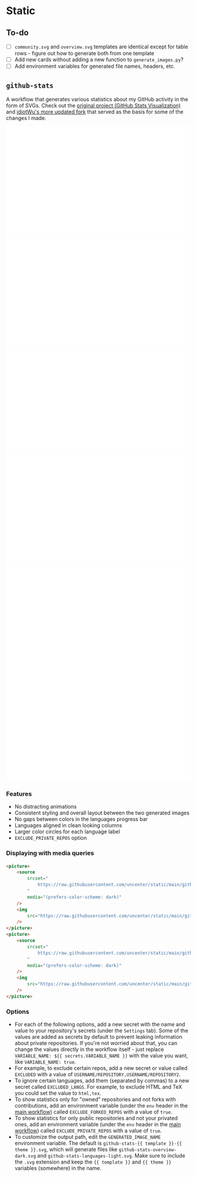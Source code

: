 # Static

## To-do

-   [ ] `community.svg` and `overview.svg` templates are identical except for table rows - figure out how to generate both from one template
-   [ ] Add new cards without adding a new function to `generate_images.py`?
-   [ ] Add environment variables for generated file names, headers, etc.

## `github-stats`

A workflow that generates various statistics about my GitHub activity in the form of SVGs. Check out the [original project (GitHub Stats Visualization)](https://github.com/jstrieb/github-stats) and [idiotWu's more updated fork](https://github.com/idiotWu/stats) that served as the basis for some of the changes I made.

![](https://raw.githubusercontent.com/uncenter/static/main/github-stats-overview-dark.svg)
![](https://raw.githubusercontent.com/uncenter/static/main/github-stats-languages-dark.svg)
![](https://raw.githubusercontent.com/uncenter/static/main/github-stats-community-dark.svg)
![](https://raw.githubusercontent.com/uncenter/static/main/github-stats-overview-light.svg)
![](https://raw.githubusercontent.com/uncenter/static/main/github-stats-languages-light.svg)
![](https://raw.githubusercontent.com/uncenter/static/main/github-stats-community-light.svg)

### Features

-   No distracting animations
-   Consistent styling and overall layout between the two generated images
-   No gaps between colors in the languages progress bar
-   Languages aligned in clean looking columns
-   Larger color circles for each language label
-   `EXCLUDE_PRIVATE_REPOS` option

### Displaying with media queries

```html
<picture>
    <source
        srcset="
            https://raw.githubusercontent.com/uncenter/static/main/github-stats-languages-dark.svg
        "
        media="(prefers-color-scheme: dark)"
    />
    <img
        src="https://raw.githubusercontent.com/uncenter/static/main/github-stats-languages-light.svg"
    />
</picture>
<picture>
    <source
        srcset="
            https://raw.githubusercontent.com/uncenter/static/main/github-stats-overview-dark.svg
        "
        media="(prefers-color-scheme: dark)"
    />
    <img
        src="https://raw.githubusercontent.com/uncenter/static/main/github-stats-overview-light.svg"
    />
</picture>
```

### Options

-   For each of the following options, add a new secret with the name and value to your repository's secrets (under the `Settings` tab). Some of the values are added as secrets by default to prevent leaking information about private repositories. If you're not worried about that, you can change the values directly in the workflow itself - just replace `VARIABLE_NAME: ${{ secrets.VARIABLE_NAME }}` with the value you want, like `VARIABLE_NAME: true`.
-   For example, to exclude certain repos, add a new secret or value called `EXCLUDED` with a value of `USERNAME/REPOSITORY,USERNAME/REPOSITORY2`.
-   To ignore certain languages, add them (separated by commas) to a new secret called `EXCLUDED_LANGS`. For example, to exclude HTML and TeX you could set the value to `html,tex`.
-   To show statistics only for "owned" repositories and not forks with contributions, add an environment variable (under the `env` header in the [main workflow](https://github.com/uncenter/static/blob/main/.github/workflows/github-stats.yml)) called `EXCLUDE_FORKED_REPOS` with a value of `true`.
-   To show statistics for only public repositories and not your privated ones, add an environment variable (under the `env` header in the [main workflow](https://github.com/uncenter/static/blob/main/.github/workflows/github-stats.yml)) called `EXCLUDE_PRIVATE_REPOS` with a value of `true`.
-   To customize the output path, edit the `GENERATED_IMAGE_NAME` environment variable. The default is `github-stats-{{ template }}-{{ theme }}.svg`, which will generate files like `github-stats-overview-dark.svg` and `github-stats-languages-light.svg`. Make sure to include the `.svg` extension and keep the `{{ template }}` and `{{ theme }}` variables (somewhere) in the name.
